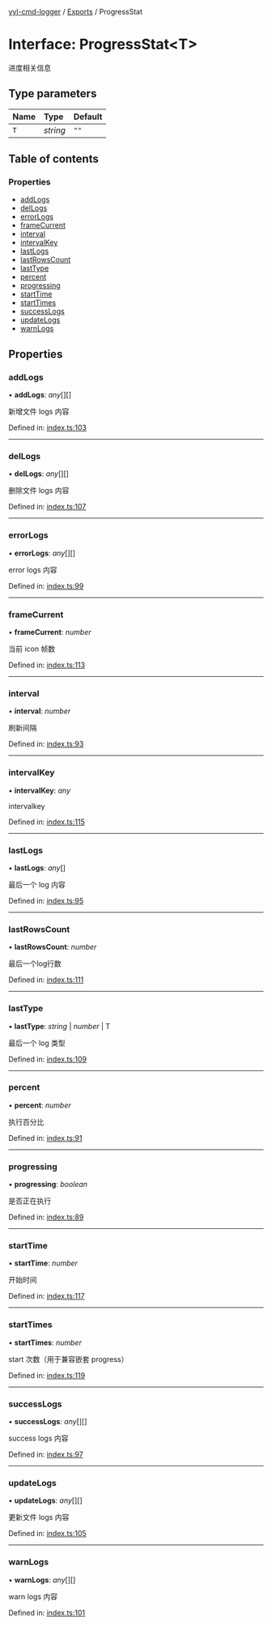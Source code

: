 [yyl-cmd-logger](../README.md) / [Exports](../modules.md) / ProgressStat

# Interface: ProgressStat<T\>

进度相关信息

## Type parameters

| Name | Type | Default |
| :------ | :------ | :------ |
| `T` | *string* | ``""`` |

## Table of contents

### Properties

- [addLogs](progressstat.md#addlogs)
- [delLogs](progressstat.md#dellogs)
- [errorLogs](progressstat.md#errorlogs)
- [frameCurrent](progressstat.md#framecurrent)
- [interval](progressstat.md#interval)
- [intervalKey](progressstat.md#intervalkey)
- [lastLogs](progressstat.md#lastlogs)
- [lastRowsCount](progressstat.md#lastrowscount)
- [lastType](progressstat.md#lasttype)
- [percent](progressstat.md#percent)
- [progressing](progressstat.md#progressing)
- [startTime](progressstat.md#starttime)
- [startTimes](progressstat.md#starttimes)
- [successLogs](progressstat.md#successlogs)
- [updateLogs](progressstat.md#updatelogs)
- [warnLogs](progressstat.md#warnlogs)

## Properties

### addLogs

• **addLogs**: *any*[][]

新增文件 logs 内容

Defined in: [index.ts:103](https://github.com/yyl-team/yyl-cmd-logger/blob/62650d1/src/index.ts#L103)

___

### delLogs

• **delLogs**: *any*[][]

删除文件 logs 内容

Defined in: [index.ts:107](https://github.com/yyl-team/yyl-cmd-logger/blob/62650d1/src/index.ts#L107)

___

### errorLogs

• **errorLogs**: *any*[][]

error logs 内容

Defined in: [index.ts:99](https://github.com/yyl-team/yyl-cmd-logger/blob/62650d1/src/index.ts#L99)

___

### frameCurrent

• **frameCurrent**: *number*

当前 icon 帧数

Defined in: [index.ts:113](https://github.com/yyl-team/yyl-cmd-logger/blob/62650d1/src/index.ts#L113)

___

### interval

• **interval**: *number*

刷新间隔

Defined in: [index.ts:93](https://github.com/yyl-team/yyl-cmd-logger/blob/62650d1/src/index.ts#L93)

___

### intervalKey

• **intervalKey**: *any*

intervalkey

Defined in: [index.ts:115](https://github.com/yyl-team/yyl-cmd-logger/blob/62650d1/src/index.ts#L115)

___

### lastLogs

• **lastLogs**: *any*[]

最后一个 log 内容

Defined in: [index.ts:95](https://github.com/yyl-team/yyl-cmd-logger/blob/62650d1/src/index.ts#L95)

___

### lastRowsCount

• **lastRowsCount**: *number*

最后一个log行数

Defined in: [index.ts:111](https://github.com/yyl-team/yyl-cmd-logger/blob/62650d1/src/index.ts#L111)

___

### lastType

• **lastType**: *string* \| *number* \| T

最后一个 log 类型

Defined in: [index.ts:109](https://github.com/yyl-team/yyl-cmd-logger/blob/62650d1/src/index.ts#L109)

___

### percent

• **percent**: *number*

执行百分比

Defined in: [index.ts:91](https://github.com/yyl-team/yyl-cmd-logger/blob/62650d1/src/index.ts#L91)

___

### progressing

• **progressing**: *boolean*

是否正在执行

Defined in: [index.ts:89](https://github.com/yyl-team/yyl-cmd-logger/blob/62650d1/src/index.ts#L89)

___

### startTime

• **startTime**: *number*

开始时间

Defined in: [index.ts:117](https://github.com/yyl-team/yyl-cmd-logger/blob/62650d1/src/index.ts#L117)

___

### startTimes

• **startTimes**: *number*

start 次数（用于兼容嵌套 progress）

Defined in: [index.ts:119](https://github.com/yyl-team/yyl-cmd-logger/blob/62650d1/src/index.ts#L119)

___

### successLogs

• **successLogs**: *any*[][]

success logs 内容

Defined in: [index.ts:97](https://github.com/yyl-team/yyl-cmd-logger/blob/62650d1/src/index.ts#L97)

___

### updateLogs

• **updateLogs**: *any*[][]

更新文件 logs 内容

Defined in: [index.ts:105](https://github.com/yyl-team/yyl-cmd-logger/blob/62650d1/src/index.ts#L105)

___

### warnLogs

• **warnLogs**: *any*[][]

warn logs 内容

Defined in: [index.ts:101](https://github.com/yyl-team/yyl-cmd-logger/blob/62650d1/src/index.ts#L101)
